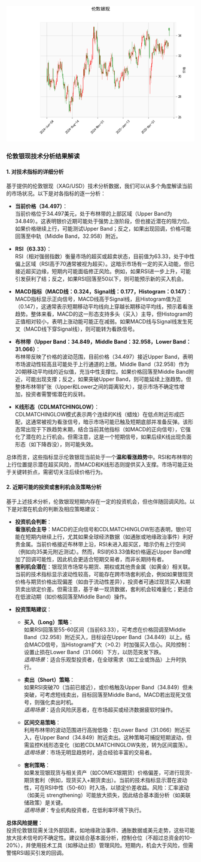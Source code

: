 ![图](SPTAGUSDOZ.png)

### 伦敦银现技术分析结果解读

#### 1. 对技术指标的详细分析
基于提供的伦敦银现（XAG/USD）技术分析数据，我们可以从多个角度解读当前的市场状况。以下是对各指标的逐一分析：

- **当前价格（34.497）**：  
  当前价格位于34.497美元，处于布林带的上部区域（Upper Band为34.849）。这表明银价近期可能处于强势上涨阶段，但也接近潜在的阻力位。如果价格继续上行，可能测试Upper Band；反之，如果出现回调，价格可能回落至中轨（Middle Band，32.958）附近。

- **RSI（63.33）**：  
  RSI（相对强弱指数）衡量市场的超买或超卖状态，目前值为63.33，处于中性偏上区域（RSI高于70通常被视为超买）。这暗示市场有一定的买入动能，但已接近超买边缘，短期内可能面临修正风险。例如，如果RSI进一步上升，可能引发获利了结；反之，如果RSI回落至50以下，则可能预示新的买入机会。

- **MACD指标（MACD线：0.324，Signal线：0.177，Histogram：0.147）**：  
  MACD指标显示正向信号，MACD线高于Signal线，且Histogram值为正（0.147），这通常表示短期移动平均线向上穿越长期移动平均线，预示着看涨趋势。整体来看，MACD的这一形态支持多头（买入）主导，但Histogram的正值相对较小，表明上涨动能可能正在减弱。如果MACD线与Signal线发生死叉（MACD线下穿Signal线），则可能转为看跌信号。

- **布林带（Upper Band：34.849，Middle Band：32.958，Lower Band：31.066）**：  
  布林带反映了价格的波动范围，目前价格（34.497）接近Upper Band，表明市场波动性较高且可能处于上行通道的上限。Middle Band（32.958）作为20期移动平均线的近似值，充当中性支撑位。如果价格回落至Middle Band附近，可能出现支撑；反之，如果突破Upper Band，则可能延续上涨趋势。但整体布林带扩张（Upper和Lower之间的距离较大），提示市场不确定性增加，投资者需警惕潜在的反转。

- **K线形态（CDLMATCHINGLOW）**：  
  CDLMATCHINGLOW模式表示两个连续的K线（蜡烛）在低点附近形成匹配，这通常被视为看涨信号，暗示市场可能已触及短期底部并准备反弹。该形态常出现于下跌趋势末期，结合当前其他指标（如MACD的正向信号），它强化了潜在的上行机会。但需注意，这是一个短期信号，如果后续K线出现负面形态（如下降吞没），则可能失效。

总体而言，这些指标显示伦敦银现当前处于一个**温和看涨趋势**中。RSI和布林带的上行位置提示潜在超买风险，而MACD和K线形态则提供买入支撑。市场可能正处于关键转折点，需密切关注后续价格行为。

#### 2. 近期可能的投资或套利机会及策略分析
基于上述技术分析，伦敦银现短期内存在一定的投资机会，但也伴随回调风险。以下是对潜在机会的判断及相应策略建议：

- **投资机会判断**：  
  **看涨机会主导**：MACD的正向信号和CDLMATCHINGLOW形态表明，银价可能在短期内继续上行，尤其如果全球经济数据（如通胀或地缘政治事件）利好贵金属。当前价格接近布林带上沿，RSI未进入超买区，暗示仍有上行空间（例如向35美元附近测试）。然而，RSI的63.33值和价格逼近Upper Band增加了回调可能性，因此机会更适合短期交易者，而非长期持有者。  
  **套利机会潜在**：银现货市场常与期货、期权或其他贵金属（如黄金）相关联。当前的技术指标显示波动性较高，可能存在跨市场套利机会，例如如果银现货价格与期货价格出现偏差（如由于流动性差异），投资者可通过现货买入和期货卖出锁定价差。但需注意，基于单一现货数据，套利机会较难量化；更适合在低波动期（如价格回落至Middle Band）操作。

- **投资策略建议**：  
  - **买入（Long）策略**：  
    如果RSI回落至55-60区间（当前63.33），可考虑在价格回调至Middle Band（32.958）附近买入，目标设在Upper Band（34.849）以上。结合MACD信号，当Histogram扩大（>0.2）时加强买入信心。风险控制：设置止损在Lower Band（31.066）下方，以防范突发下跌。  
    *适用场景*：适合乐观型投资者，在全球需求（如工业或饰品）上升时执行。  

  - **卖出（Short）策略**：  
    如果RSI突破70（当前已接近），或价格触及Upper Band（34.849）但未突破，可考虑短线卖出，目标回落至Middle Band。MACD若出现死叉信号，则强化卖出时机。  
    *适用场景*：适合风险厌恶者，在市场超买或经济数据疲软时操作。  

  - **区间交易策略**：  
    利用布林带的波动范围进行高抛低吸：在Lower Band（31.066）附近买入，在Upper Band（34.849）附近卖出。这种策略可捕捉短期波动，但需监控K线形态变化（如若CDLMATCHINGLOW失败，转为区间震荡）。  
    *适用场景*：市场无明显趋势时，适合经验丰富的交易者。  

  - **套利策略**：  
    如果发现银现货与相关资产（如COMEX银期货）价格偏差，可进行现货-期货套利（例如，现货买入+期货卖出）。当前的技术指标显示潜在波动性，可在RSI中性（50-60）时入场，以锁定价差收益。风险：汇率波动（如美元 strengthening）可能放大损失，因此结合基本面分析（如美联储政策）是关键。  
    *适用场景*：专业机构投资者，在低利率环境下执行。  

**总体风险提醒**：  
投资伦敦银现需关注外部因素，如地缘政治事件、通胀数据或美元走势，这些可能放大技术信号的不确定性。建议结合基本面分析，控制仓位（不超过总资金的10-20%），并使用技术工具（如移动止损）管理风险。短期内，机会大于风险，但需警惕RSI超买引发的回调。